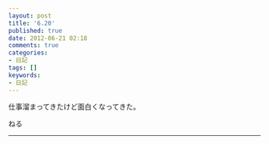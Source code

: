 ```yaml
---
layout: post
title: '6.20'
published: true
date: 2012-06-21 02:18
comments: true
categories:
- 日記
tags: []
keywords:
- 日記
---
```

仕事溜まってきたけど面白くなってきた。

ねる

---

